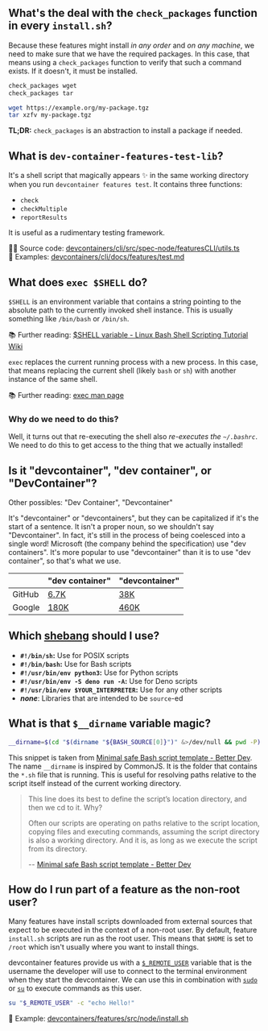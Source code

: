 ## What's the deal with the `check_packages` function in every `install.sh`?

Because these features might install _in any order_ and _on any machine_, we
need to make sure that we have the required packages. In this case, that means
using a `check_packages` function to verify that such a command exists. If it
doesn't, it must be installed.

```sh
check_packages wget
check_packages tar

wget https://example.org/my-package.tgz
tar xzfv my-package.tgz
```

**TL;DR:** `check_packages` is an abstraction to install a package if needed.

## What is `dev-container-features-test-lib`?

It's a shell script that magically appears ✨ in the same working directory when
you run `devcontainer features test`. It contains three functions:

- `check`
- `checkMultiple`
- `reportResults`

It is useful as a rudimentary testing framework.

👨‍💻 Source code: [devcontainers/cli/src/spec-node/featuresCLI/utils.ts] \
🔰 Examples: [devcontainers/cli/docs/features/test.md]

## What does `exec $SHELL` do?

`$SHELL` is an environment variable that contains a string pointing to the
absolute path to the currently invoked shell instance. This is usually something
like `/bin/bash` or `/bin/sh`.

📚 Further reading:
[$SHELL variable - Linux Bash Shell Scripting Tutorial Wiki](https://bash.cyberciti.biz/guide/%24SHELL_variable)

`exec` replaces the current running process with a new process. In this case,
that means replacing the current shell (likely `bash` or `sh`) with another
instance of the same shell.

📚 Further reading:
[exec man page](https://linuxcommand.org/lc3_man_pages/exech.html)

### Why do we need to do this?

Well, it turns out that re-executing the shell also _re-executes the
`~/.bashrc`_. We need to do this to get access to the thing that we actually
installed!

## Is it "devcontainer", "dev container", or "DevContainer"?

Other possibles: "Dev Container", "Devcontainer"

It's "devcontainer" or "devcontainers", but they can be capitalized if it's the
start of a sentence. It isn't a proper noun, so we shouldn't say "Devcontainer".
In fact, it's still in the process of being coelesced into a single word!
Microsoft (the company behind the specification) use "dev containers". It's more
popular to use "devcontainer" than it is to use "dev container", so that's what
we use.

|        | "dev container" | "devcontainer" |
| ------ | --------------- | -------------- |
| GitHub | [6.7K][1]       | [38K][2]       |
| Google | [180K][3]       | [460K][4]      |

[1]: https://github.com/search?l=Markdown&q=%22dev+container%22&type=Code
[2]: https://github.com/search?l=Markdown&q=%22devcontainer%22&type=Code
[3]: https://www.google.com/search?q=dev+container
[4]: https://www.google.com/search?q=devcontainer

## Which [shebang](<https://en.wikipedia.org/wiki/Shebang_(Unix)>) should I use?

- **`#!/bin/sh`:** Use for POSIX scripts
- **`#!/bin/bash`:** Use for Bash scripts
- **`#!/usr/bin/env python3`:** Use for Python scripts
- **`#!/usr/bin/env -S deno run -A`:** Use for Deno scripts
- **`#!/usr/bin/env $YOUR_INTERPRETER`:** Use for any other scripts
- **_none_**: Libraries that are intended to be `source`-ed

## What is that `$__dirname` variable magic?

```sh
__dirname=$(cd "$(dirname "${BASH_SOURCE[0]}")" &>/dev/null && pwd -P)
```

This snippet is taken from
[Minimal safe Bash script template - Better Dev](https://betterdev.blog/minimal-safe-bash-script-template/).
The name `__dirname` is inspired by CommonJS. It is the folder that
contains the `*.sh` file that is running. This is useful for resolving paths
relative to the script itself instead of the current working directory.

> This line does its best to define the script’s location directory, and then we
> cd to it. Why?
>
> Often our scripts are operating on paths relative to the script location,
> copying files and executing commands, assuming the script directory is also a
> working directory. And it is, as long as we execute the script from its
> directory.
>
> --
> [Minimal safe Bash script template - Better Dev](https://betterdev.blog/minimal-safe-bash-script-template/)

## How do I run part of a feature as the non-root user?

Many features have install scripts downloaded from external sources that expect
to be executed in the context of a non-root user. By default, feature `install.sh` scripts
are run as the root user. This means that `$HOME` is set to `/root` which  isn't
usually where you want to install things.

devcontainer features provide us with a [`$_REMOTE_USER`] variable that is the username
the developer will use to connect to the terminal environment when they start the devcontainer.
We can use this in combination with [`sudo`] or [`su`] to execute commands as this user.

```sh
su "$_REMOTE_USER" -c "echo Hello!"
```

📖 Example: [devcontainers/features/src/node/install.sh]

[`sudo`]: https://cheat.sh/sudo
[`su`]: https://cheat.sh/su
[`$_REMOTE_USER`]: https://github.com/devcontainers/spec/blob/main/proposals/features-user-env-variables.md
[devcontainers/cli/src/spec-node/featuresCLI/utils.ts]: https://github.com/devcontainers/cli/blob/main/src/spec-node/featuresCLI/utils.ts#L59
[devcontainers/cli/docs/features/test.md]: https://github.com/devcontainers/cli/blob/main/docs/features/test.md
[devcontainers/features/src/node/install.sh]: https://github.com/devcontainers/features/blob/main/src/node/install.sh#L155
